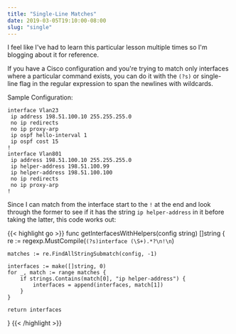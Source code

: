 ```yaml
---
title: "Single-Line Matches"
date: 2019-03-05T19:10:00-08:00
slug: "single"
---
```


I feel like I've had to learn this particular lesson multiple times so I'm
blogging about it for reference.

If you have a Cisco configuration and you're trying to match only interfaces
where a particular command exists, you can do it with the `(?s)` or single-line
flag in the regular expression to span the newlines with wildcards.

Sample Configuration:

```plain
interface Vlan23
 ip address 198.51.100.10 255.255.255.0
 no ip redirects
 no ip proxy-arp
 ip ospf hello-interval 1
 ip ospf cost 15
!
interface Vlan801
 ip address 198.51.100.10 255.255.255.0
 ip helper-address 198.51.100.99
 ip helper-address 198.51.100.100
 no ip redirects
 no ip proxy-arp
!
```

Since I can match from the interface start to the `!` at the end and look
through the former to see if it has the string `ip helper-address` in it before
taking the latter, this code works out:

{{< highlight go >}}
func getInterfacesWithHelpers(config string) []string {
	re := regexp.MustCompile(`(?s)interface (\S+).*?\n!\n`)

	matches := re.FindAllStringSubmatch(config, -1)

	interfaces := make([]string, 0)
	for _, match := range matches {
		if strings.Contains(match[0], "ip helper-address") {
			interfaces = append(interfaces, match[1])
		}
	}

	return interfaces
}
{{< /highlight >}}
